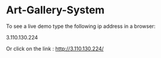 # Art-Gallery-System
To see a live demo type the following ip address in a browser:

3.110.130.224

Or click on the link :
http://3.110.130.224/
